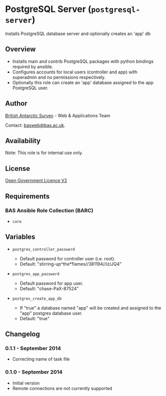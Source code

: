 # PostgreSQL Server (`postgresql-server`)

Installs PostgreSQL database server and optionally creates an 'app' db

## Overview

* Installs main and contrib PostgreSQL packages with python bindings required by ansible.
* Configures accounts for local users (controller and app) with superadmin and no permissions respectively.
* Optionally this role can create an 'app' database assigned to the app PostgreSQL user.

## Author

[British Antarctic Survey](http://www.antarctica.ac.uk) - Web & Applications Team

Contact: [basweb@bas.ac.uk](mailto:basweb@bas.ac.uk).

## Availability

Note: This role is for internal use only.

## License

[Open Government Licence V2](https://www.nationalarchives.gov.uk/doc/open-government-licence/version/2/)

## Requirements

### BAS Ansible Role Collection (BARC)

* `core`

## Variables

* `postgres_controller_password`
    * Default password for controller user (i.e. root).
    * Default: "stirring-up^the*flames//381194//iz/JQ4"

* `postgres_app_password`
    * Default password for app user.
    * Default: "chase-PaX-87524"

* `postgres_create_app_db`
    * If "true" a database named "app" will be created and assigned to the "app" postgres database user. 
    * Default: "true"
 
## Changelog

### 0.1.1 - September 2014

* Correcting name of task file

### 0.1.0 - September 2014

* Initial version
* Remote connections are not currently supported

